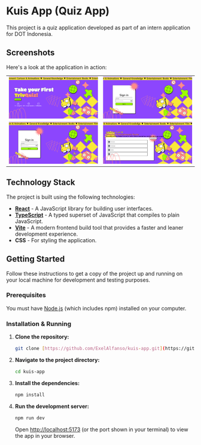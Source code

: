 # Kuis App (Quiz App)

This project is a quiz application developed as part of an intern application for DOT Indonesia.

## Screenshots

Here's a look at the application in action:

<table>
  <tr>
    <td align="center">
      <img src="screenshots/app-screenshot-1.png" alt="App Screenshot 1" width="400">
    </td>
    <td align="center">
      <img src="screenshots/app-screenshot-2.png" alt="App Screenshot 2" width="400">
    </td>
  </tr>
  <tr>
    <td align="center">
      <img src="screenshots/app-screenshot-3.png" alt="App Screenshot 3" width="400">
    </td>
    <td align="center">
      <img src="screenshots/app-screenshot-4.png" alt="App Screenshot 4" width="400">
    </td>
  </tr>
</table>

## Technology Stack

The project is built using the following technologies:

* **[React](https://reactjs.org/)** - A JavaScript library for building user interfaces.
* **[TypeScript](https://www.typescriptlang.org/)** - A typed superset of JavaScript that compiles to plain JavaScript.
* **[Vite](https://vitejs.dev/)** - A modern frontend build tool that provides a faster and leaner development experience.
* **CSS** - For styling the application.

## Getting Started

Follow these instructions to get a copy of the project up and running on your local machine for development and testing purposes.

### Prerequisites

You must have [Node.js](https://nodejs.org/) (which includes npm) installed on your computer.

### Installation & Running

1.  **Clone the repository:**
    ```sh
    git clone [https://github.com/ExelAlfanso/kuis-app.git](https://github.com/ExelAlfanso/kuis-app.git)
    ```
2.  **Navigate to the project directory:**
    ```sh
    cd kuis-app
    ```
3.  **Install the dependencies:**
    ```sh
    npm install
    ```
4.  **Run the development server:**
    ```sh
    npm run dev
    ```
    Open [http://localhost:5173](http://localhost:5173) (or the port shown in your terminal) to view the app in your browser.
